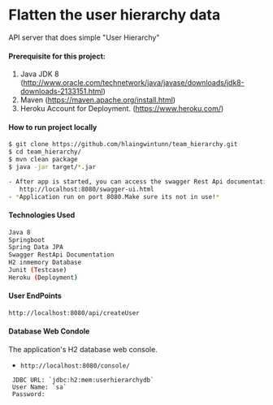 # Flatten the user hierarchy data
API server that does simple "User Hierarchy"

#### Prerequisite for this project:
1. Java JDK 8 (http://www.oracle.com/technetwork/java/javase/downloads/jdk8-downloads-2133151.html)
2. Maven  (https://maven.apache.org/install.html)
3. Heroku Account for Deployment. (https://www.heroku.com/)


#### How to run project locally
```sh
$ git clone https://github.com/hlaingwintunn/team_hierarchy.git
$ cd team_hierarchy/
$ mvn clean package
$ java -jar target/*.jar

- After app is started, you can access the swagger Rest Api documentation with 
   http://localhost:8080/swagger-ui.html
- *Application run on port 8080.Make sure its not in use!*
```

#### Technologies Used
```sh
Java 8
Springboot
Spring Data JPA
Swagger RestApi Documentation
H2 inmemory Database
Junit (Testcase)
Heroku (Deployment)
```

#### User EndPoints
```sh
http://localhost:8080/api/createUser

```

#### Database Web Condole
The application's H2 database web console.
- `http://localhost:8080/console/`
```
 JDBC URL: `jdbc:h2:mem:userhierarchydb`
 User Name: `sa`
 Password:
 ```
